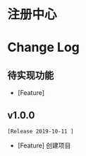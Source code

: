 # 注册中心




# Change Log 

## 待实现功能
- [Feature] 


## v1.0.0
    [Release 2019-10-11 ]
- [Feature] 创建项目 

